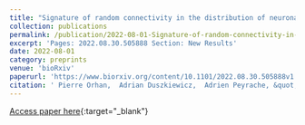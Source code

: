 ```yaml
---
title: "Signature of random connectivity in the distribution of neuronal tuning curves"
collection: publications
permalink: /publication/2022-08-01-Signature-of-random-connectivity-in-the-distribution-of-neuronal-tuning-curves
excerpt: 'Pages: 2022.08.30.505888 Section: New Results'
date: 2022-08-01
category: preprints
venue: 'bioRxiv'
paperurl: 'https://www.biorxiv.org/content/10.1101/2022.08.30.505888v1'
citation: ' Pierre Orhan,  Adrian Duszkiewicz,  Adrien Peyrache, &quot;Signature of random connectivity in the distribution of neuronal tuning curves.&quot; bioRxiv, 2022.'
---
```



[Access paper here](https://www.biorxiv.org/content/10.1101/2022.08.30.505888v1){:target="_blank"}
